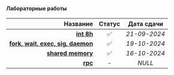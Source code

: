 #### Лабораторные работы

| **Название** | **Статус** | **Дата сдачи** |
|-:|:-:|:-:|
| [**int 8h**](https://github.com/unaun0/bmstu-os/tree/main/sem-01/lab-int8h) |✅|_21-09-2024_|
| [**fork, wait, exec, sig, daemon**](https://github.com/unaun0/bmstu-os/tree/main/sem-01/lab-fork)|✅|_19-10-2024_|
| [**shared memory**](https://github.com/unaun0/bmstu-os/tree/main/sem-01/lab-shmemory)|✅|_16-10-2024_|
| [**rpc**](https://github.com/unaun0/bmstu-os/tree/main/sem-01/lab-rpc)|-|_NULL_|
